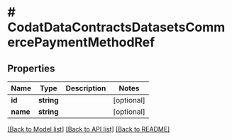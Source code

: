 # # CodatDataContractsDatasetsCommercePaymentMethodRef

## Properties

Name | Type | Description | Notes
------------ | ------------- | ------------- | -------------
**id** | **string** |  | [optional]
**name** | **string** |  | [optional]

[[Back to Model list]](../../README.md#models) [[Back to API list]](../../README.md#endpoints) [[Back to README]](../../README.md)
